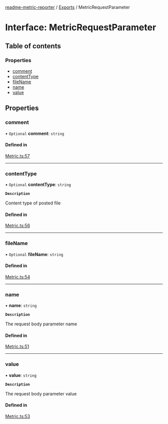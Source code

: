 [readme-metric-reporter](../README.md) / [Exports](../modules.md) / MetricRequestParameter

# Interface: MetricRequestParameter

## Table of contents

### Properties

- [comment](MetricRequestParameter.md#comment)
- [contentType](MetricRequestParameter.md#contenttype)
- [fileName](MetricRequestParameter.md#filename)
- [name](MetricRequestParameter.md#name)
- [value](MetricRequestParameter.md#value)

## Properties

### comment

• `Optional` **comment**: `string`

#### Defined in

[Metric.ts:57](https://github.com/igrek8/readme-metric-reporter/blob/fa80eaf/src/Metric.ts#L57)

___

### contentType

• `Optional` **contentType**: `string`

**`Description`**

Content type of posted file

#### Defined in

[Metric.ts:56](https://github.com/igrek8/readme-metric-reporter/blob/fa80eaf/src/Metric.ts#L56)

___

### fileName

• `Optional` **fileName**: `string`

#### Defined in

[Metric.ts:54](https://github.com/igrek8/readme-metric-reporter/blob/fa80eaf/src/Metric.ts#L54)

___

### name

• **name**: `string`

**`Description`**

The request body parameter name

#### Defined in

[Metric.ts:51](https://github.com/igrek8/readme-metric-reporter/blob/fa80eaf/src/Metric.ts#L51)

___

### value

• **value**: `string`

**`Description`**

The request body parameter value

#### Defined in

[Metric.ts:53](https://github.com/igrek8/readme-metric-reporter/blob/fa80eaf/src/Metric.ts#L53)
